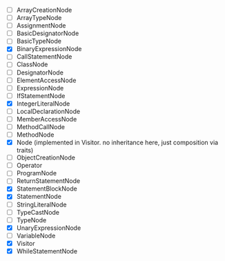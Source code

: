 - [ ] ArrayCreationNode
- [ ] ArrayTypeNode
- [ ] AssignmentNode
- [ ] BasicDesignatorNode
- [ ] BasicTypeNode
- [x] BinaryExpressionNode
- [ ] CallStatementNode
- [ ] ClassNode
- [ ] DesignatorNode
- [ ] ElementAccessNode
- [ ] ExpressionNode
- [ ] IfStatementNode
- [x] IntegerLiteralNode
- [ ] LocalDeclarationNode
- [ ] MemberAccessNode
- [ ] MethodCallNode
- [ ] MethodNode
- [x] Node (implemented in Visitor. no inheritance here, just composition via traits)
- [ ] ObjectCreationNode
- [ ] Operator
- [ ] ProgramNode
- [ ] ReturnStatementNode
- [x] StatementBlockNode
- [x] StatementNode
- [ ] StringLiteralNode
- [ ] TypeCastNode
- [ ] TypeNode
- [x] UnaryExpressionNode
- [ ] VariableNode
- [x] Visitor
- [x] WhileStatementNode